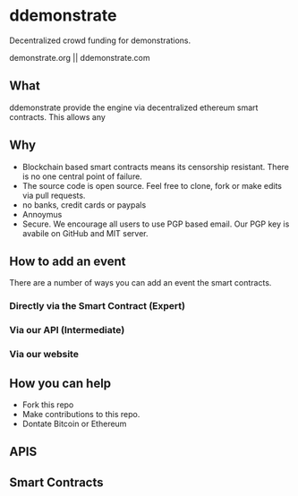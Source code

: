 # ddemonstrate
Decentralized crowd funding for demonstrations.

demonstrate.org || ddemonstrate.com

## What
ddemonstrate provide the engine via decentralized ethereum smart contracts.  This allows any 

## Why
* Blockchain based smart contracts means its censorship resistant.  There is no one central point of failure.
* The source code is open source.  Feel free to clone, fork or make edits via pull requests.
* no banks, credit cards or paypals
* Annoymus
* Secure.  We encourage all users to use PGP based email.  Our PGP key is avabile on GitHub and MIT server.

## How to add an event
There are a number of ways you can add an event the smart contracts.

### Directly via the Smart Contract (Expert)

### Via our API (Intermediate)

### Via our website

## How you can help
* Fork this repo
* Make contributions to this repo.
* Dontate Bitcoin or Ethereum

## APIS


## Smart Contracts

